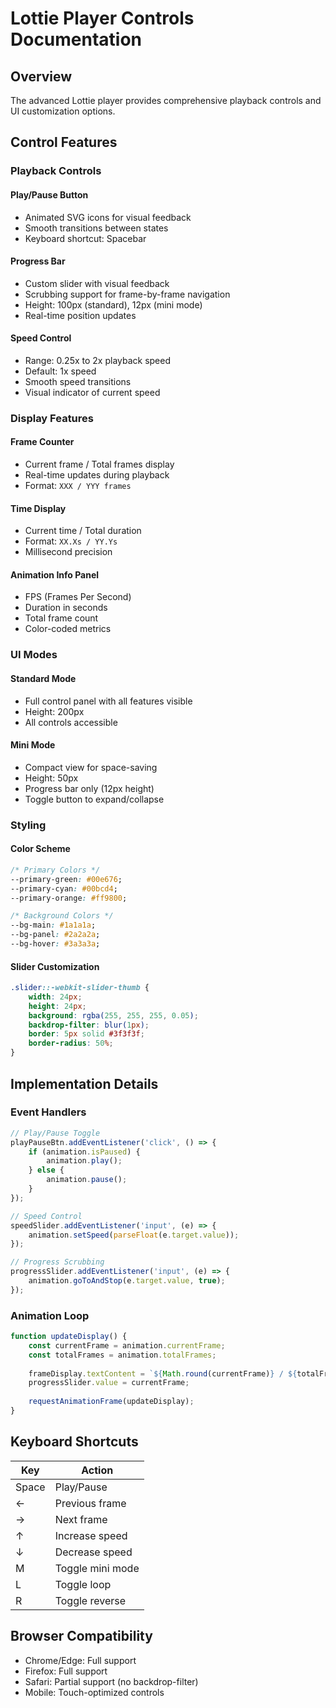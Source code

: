 # Lottie Player Controls Documentation

## Overview

The advanced Lottie player provides comprehensive playback controls and UI customization options.

## Control Features

### Playback Controls

#### Play/Pause Button
- Animated SVG icons for visual feedback
- Smooth transitions between states
- Keyboard shortcut: Spacebar

#### Progress Bar
- Custom slider with visual feedback
- Scrubbing support for frame-by-frame navigation
- Height: 100px (standard), 12px (mini mode)
- Real-time position updates

#### Speed Control
- Range: 0.25x to 2x playback speed
- Default: 1x speed
- Smooth speed transitions
- Visual indicator of current speed

### Display Features

#### Frame Counter
- Current frame / Total frames display
- Real-time updates during playback
- Format: `XXX / YYY frames`

#### Time Display
- Current time / Total duration
- Format: `XX.Xs / YY.Ys`
- Millisecond precision

#### Animation Info Panel
- FPS (Frames Per Second)
- Duration in seconds
- Total frame count
- Color-coded metrics

### UI Modes

#### Standard Mode
- Full control panel with all features visible
- Height: 200px
- All controls accessible

#### Mini Mode
- Compact view for space-saving
- Height: 50px
- Progress bar only (12px height)
- Toggle button to expand/collapse

### Styling

#### Color Scheme
```css
/* Primary Colors */
--primary-green: #00e676;
--primary-cyan: #00bcd4;
--primary-orange: #ff9800;

/* Background Colors */
--bg-main: #1a1a1a;
--bg-panel: #2a2a2a;
--bg-hover: #3a3a3a;
```

#### Slider Customization
```css
.slider::-webkit-slider-thumb {
    width: 24px;
    height: 24px;
    background: rgba(255, 255, 255, 0.05);
    backdrop-filter: blur(1px);
    border: 5px solid #3f3f3f;
    border-radius: 50%;
}
```

## Implementation Details

### Event Handlers

```javascript
// Play/Pause Toggle
playPauseBtn.addEventListener('click', () => {
    if (animation.isPaused) {
        animation.play();
    } else {
        animation.pause();
    }
});

// Speed Control
speedSlider.addEventListener('input', (e) => {
    animation.setSpeed(parseFloat(e.target.value));
});

// Progress Scrubbing
progressSlider.addEventListener('input', (e) => {
    animation.goToAndStop(e.target.value, true);
});
```

### Animation Loop

```javascript
function updateDisplay() {
    const currentFrame = animation.currentFrame;
    const totalFrames = animation.totalFrames;
    
    frameDisplay.textContent = `${Math.round(currentFrame)} / ${totalFrames} frames`;
    progressSlider.value = currentFrame;
    
    requestAnimationFrame(updateDisplay);
}
```

## Keyboard Shortcuts

| Key | Action |
|-----|--------|
| Space | Play/Pause |
| ← | Previous frame |
| → | Next frame |
| ↑ | Increase speed |
| ↓ | Decrease speed |
| M | Toggle mini mode |
| L | Toggle loop |
| R | Toggle reverse |

## Browser Compatibility

- Chrome/Edge: Full support
- Firefox: Full support
- Safari: Partial support (no backdrop-filter)
- Mobile: Touch-optimized controls